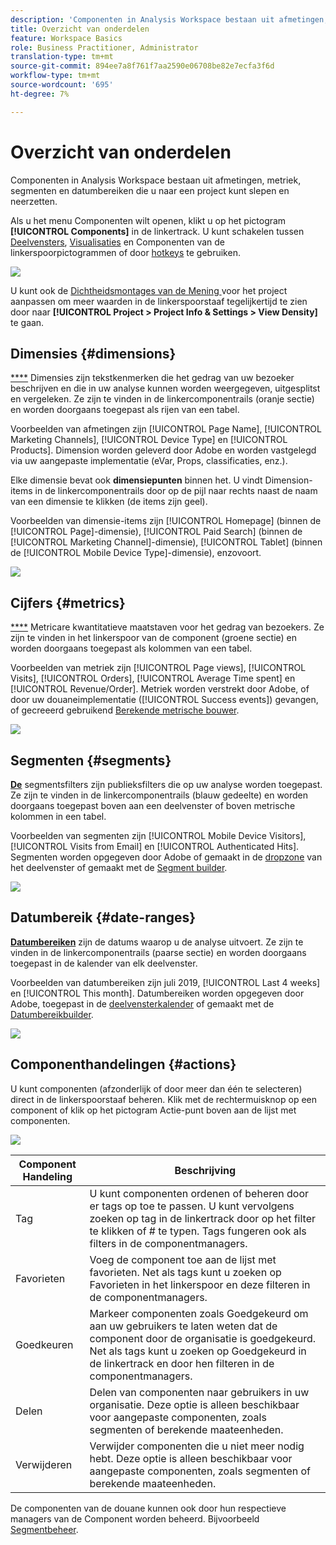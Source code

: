 ```yaml
---
description: 'Componenten in Analysis Workspace bestaan uit afmetingen, metriek, segmenten en datumbereiken die u naar een project kunt slepen en neerzetten. '
title: Overzicht van onderdelen
feature: Workspace Basics
role: Business Practitioner, Administrator
translation-type: tm+mt
source-git-commit: 894ee7a8f761f7aa2590e06708be82e7ecfa3f6d
workflow-type: tm+mt
source-wordcount: '695'
ht-degree: 7%

---
```



# Overzicht van onderdelen

Componenten in Analysis Workspace bestaan uit afmetingen, metriek, segmenten en datumbereiken die u naar een project kunt slepen en neerzetten.

Als u het menu Componenten wilt openen, klikt u op het pictogram **[!UICONTROL Components]** in de linkertrack. U kunt schakelen tussen [Deelvensters](https://docs.adobe.com/content/help/en/analytics/analyze/analysis-workspace/panels/panels.html), [Visualisaties](https://docs.adobe.com/content/help/en/analytics/analyze/analysis-workspace/visualizations/freeform-analysis-visualizations.html) en Componenten van de linkerspoorpictogrammen of door [hotkeys](/help/analyze/analysis-workspace/build-workspace-project/fa-shortcut-keys.md) te gebruiken.

![](assets/component-overview.png)

U kunt ook de [Dichtheidsmontages van de Mening ](https://docs.adobe.com/content/help/en/analytics/analyze/analysis-workspace/build-workspace-project/view-density.html) voor het project aanpassen om meer waarden in de linkerspoorstaaf tegelijkertijd te zien door naar **[!UICONTROL Project > Project Info & Settings > View Density]** te gaan.

## Dimensies {#dimensions}

[****](https://docs.adobe.com/content/help/en/analytics/components/dimensions/overview.html) Dimensies zijn tekstkenmerken die het gedrag van uw bezoeker beschrijven en die in uw analyse kunnen worden weergegeven, uitgesplitst en vergeleken. Ze zijn te vinden in de linkercomponentrails (oranje sectie) en worden doorgaans toegepast als rijen van een tabel.

Voorbeelden van afmetingen zijn [!UICONTROL Page Name], [!UICONTROL Marketing Channels], [!UICONTROL Device Type] en [!UICONTROL Products]. Dimension worden geleverd door Adobe en worden vastgelegd via uw aangepaste implementatie (eVar, Props, classificaties, enz.).

Elke dimensie bevat ook **dimensiepunten** binnen het. U vindt Dimension-items in de linkercomponentrails door op de pijl naar rechts naast de naam van een dimensie te klikken (de items zijn geel).

Voorbeelden van dimensie-items zijn [!UICONTROL Homepage] (binnen de [!UICONTROL Page]-dimensie), [!UICONTROL Paid Search] (binnen de [!UICONTROL Marketing Channel]-dimensie), [!UICONTROL Tablet] (binnen de [!UICONTROL Mobile Device Type]-dimensie), enzovoort.

![](assets/dimensions.png)

## Cijfers {#metrics}

[****](https://docs.adobe.com/content/help/en/analytics/components/metrics/overview.html) Metricare kwantitatieve maatstaven voor het gedrag van bezoekers. Ze zijn te vinden in het linkerspoor van de component (groene sectie) en worden doorgaans toegepast als kolommen van een tabel.

Voorbeelden van metriek zijn [!UICONTROL Page views], [!UICONTROL Visits], [!UICONTROL Orders], [!UICONTROL Average Time spent] en [!UICONTROL Revenue/Order]. Metriek worden verstrekt door Adobe, of door uw douaneimplementatie ([!UICONTROL Success events]) gevangen, of gecreeerd gebruikend [Berekende metrische bouwer](https://docs.adobe.com/content/help/en/analytics/components/calculated-metrics/calcmetric-workflow/cm-build-metrics.html).

![](assets/metrics.png)

## Segmenten {#segments}

[**De**](https://docs.adobe.com/content/help/en/analytics/analyze/analysis-workspace/components/t-freeform-project-segment.html) segmentsfilters zijn publieksfilters die op uw analyse worden toegepast. Ze zijn te vinden in de linkercomponentrails (blauw gedeelte) en worden doorgaans toegepast boven aan een deelvenster of boven metrische kolommen in een tabel.

Voorbeelden van segmenten zijn [!UICONTROL Mobile Device Visitors], [!UICONTROL Visits from Email] en [!UICONTROL Authenticated Hits]. Segmenten worden opgegeven door Adobe of gemaakt in de [dropzone](https://docs.adobe.com/content/help/en/analytics/analyze/analysis-workspace/panels/panels.html) van het deelvenster of gemaakt met de [Segment builder](https://docs.adobe.com/content/help/en/analytics/components/segmentation/segmentation-workflow/seg-build.html).

![](assets/segments.png)

## Datumbereik {#date-ranges}

[**Datumbereiken**](https://docs.adobe.com/content/help/en/analytics/analyze/analysis-workspace/components/calendar-date-ranges/calendar.html) zijn de datums waarop u de analyse uitvoert. Ze zijn te vinden in de linkercomponentrails (paarse sectie) en worden doorgaans toegepast in de kalender van elk deelvenster.

Voorbeelden van datumbereiken zijn juli 2019, [!UICONTROL Last 4 weeks] en [!UICONTROL This month]. Datumbereiken worden opgegeven door Adobe, toegepast in de [deelvensterkalender](https://docs.adobe.com/content/help/en/analytics/analyze/analysis-workspace/panels/panels.html) of gemaakt met de [Datumbereikbuilder](https://docs.adobe.com/content/help/en/analytics/analyze/analysis-workspace/components/calendar-date-ranges/custom-date-ranges.html).

![](assets/date-ranges.png)

## Componenthandelingen {#actions}

U kunt componenten (afzonderlijk of door meer dan één te selecteren) direct in de linkerspoorstaaf beheren. Klik met de rechtermuisknop op een component of klik op het pictogram Actie-punt boven aan de lijst met componenten.

![](assets/component-actions.png)

| Component Handeling | Beschrijving |
|--- |--- |
| Tag | U kunt componenten ordenen of beheren door er tags op toe te passen. U kunt vervolgens zoeken op tag in de linkertrack door op het filter te klikken of # te typen. Tags fungeren ook als filters in de componentmanagers. |
| Favorieten | Voeg de component toe aan de lijst met favorieten. Net als tags kunt u zoeken op Favorieten in het linkerspoor en deze filteren in de componentmanagers. |
| Goedkeuren | Markeer componenten zoals Goedgekeurd om aan uw gebruikers te laten weten dat de component door de organisatie is goedgekeurd. Net als tags kunt u zoeken op Goedgekeurd in de linkertrack en door hen filteren in de componentmanagers. |
| Delen | Delen van componenten naar gebruikers in uw organisatie. Deze optie is alleen beschikbaar voor aangepaste componenten, zoals segmenten of berekende maateenheden. |
| Verwijderen | Verwijder componenten die u niet meer nodig hebt. Deze optie is alleen beschikbaar voor aangepaste componenten, zoals segmenten of berekende maateenheden. |

De componenten van de douane kunnen ook door hun respectieve managers van de Component worden beheerd. Bijvoorbeeld [Segmentbeheer](/help/components/segmentation/segmentation-workflow/seg-manage.md).
